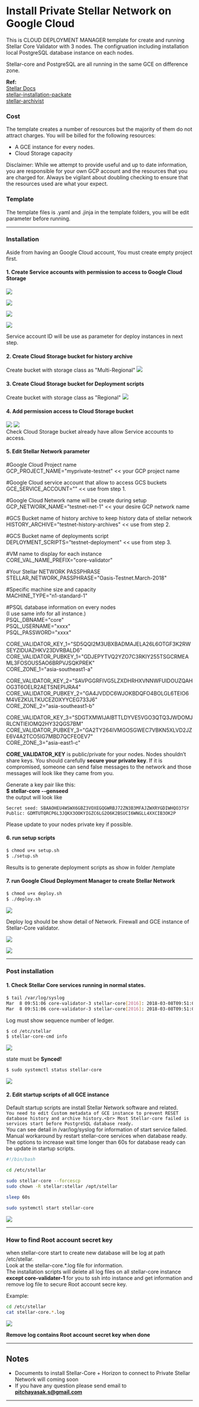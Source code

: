# Install Private Stellar Network on Google Cloud

This is CLOUD DEPLOYMENT MANAGER template for create and running Stellar Core Validator with 3 nodes. The configruation including installation local PostgreSQL database instance on each nodes.

Stellar-core and PostgreSQL are all running in the same GCE on difference zone.

**Ref:**<br>
[Stellar Docs](https://www.stellar.org/developers/stellar-core/software/admin.html)<br>
[stellar-installation-packate](https://github.com/stellar/packages#sdf---packages)<br>
[stellar-archivist](https://github.com/stellar/go/tree/master/tools/stellar-archivist)<br>

### Cost
The template creates a number of resources but the majority of them do not attract charges. You will be billed for the following resources:
* A GCE instance for every nodes.
* Cloud Storage capacity

Disclaimer: While we attempt to provide useful and up to date information, you are responsible for your own GCP account and the resources that you are charged for. Always be vigilant about doubling checking to ensure that the resources used are what your expect. 

### Template
The template files is .yaml and .jinja in the template folders, you will be edit parameter before running.

---
### Installation
Aside from having an Google Cloud account, You must create empty project first.

#### 1. Create Service accounts with permission to access to Google Cloud Storage
![](images/service_account_1.png)

![](images/service_account_2.png)

![](images/service_account_3.png)

![](images/service_account_4.png)

Service account ID will be use as parameter for deploy instances in next step.

#### 2. Create Cloud Storage bucket for history archive
Create bucket with storage class as "Multi-Regional"
![](images/history_archive.png)

#### 3. Create Cloud Storage bucket for Deployment scripts
Create bucket with storage class as "Regional"
![](images/deployment_scripts.png)

#### 4. Add permission access to Cloud Storage bucket
![](images/verify_1.png)
![](images/verify_2.png)
<br>
Check Cloud Storage bucket already have allow Service accounts to access.

#### 5. Edit Stellar Network parameter

\#Google Cloud Project name<br>
GCP_PROJECT_NAME="myprivate-testnet"     << your GCP project name

\#Google Cloud service account that allow to access GCS buckets<br>
GCE_SERVICE_ACCOUNT=""        << use from step 1.

\#Google Cloud Network name will be create during setup<br>
GCP_NETWORK_NAME="testnet-net-1"      << your desire GCP network name 

\#GCS Bucket name of history archive to keep history data of stellar network<br>
HISTORY_ARCHIVE="testnet-history-archives"    << use from step 2.

\#GCS Bucket name of deployments script<br>
DEPLOYMENT_SCRIPTS="testnet-deployment" << use from step 3.

\#VM name to display for each instance<br>
CORE_VAL_NAME_PREFIX="core-validator"

\#Your Stellar NETWORK PASSPHRASE<br>
STELLAR_NETWORK_PASSPHRASE="Oasis-Testnet.March-2018"

\#Specific machine size and capacity<br>
MACHINE_TYPE="n1-standard-1"

\#PSQL database information on every nodes<br>
(I use same info for all instance.)<br>
PSQL_DBNAME="core"<br>
PSQL_USERNAME="xxxx"<br>
PSQL_PASSWORD="xxxx"

CORE_VALIDATOR_KEY_1="SD5QQI2M3UBXBADMAJELA26L6OTGF3K2RWSEYZIDUAZHKV23DVRBALD6"<br>
CORE_VALIDATOR_PUBKEY_1="GDJEPYTVQ2YZO7C3RKIY255TSGCRMEAML3FOSOUS5AO6BRPVJSQKPREK"<br>
CORE_ZONE_1="asia-southeast1-a"

CORE_VALIDATOR_KEY_2="SAVPGGRFIVG5LZXDHRHXVNNWFUIDOUZQAHOG3T6OELR2AETSNEPIJRA4"<br>
CORE_VALIDATOR_PUBKEY_2="GA4JVDDC6WJOKBDQFO4BOLGL6TEIO6M4VEZKULTKUCEZOXYYCEG733J6"<br>
CORE_ZONE_2="asia-southeast1-b"

CORE_VALIDATOR_KEY_3="SDGTXMWIJAIBTTLDYVE5VGO3QTQ3JWDOMJRLCNTIEIOMQ2HY32QGS7BM"<br>
CORE_VALIDATOR_PUBKEY_3="GA2TY264IVMGOSGWEC7VBKN5XLVD2JZE6V4A2TCO5IG7MBD7QCFEOEV7"<br>
CORE_ZONE_3="asia-east1-c"


**CORE_VALIDATOR_KEY** is public/private for your nodes. Nodes shouldn’t share keys. You should carefully **secure your private key**. If it is compromised, someone can send false messages to the network and those messages will look like they came from you.

Generate a key pair like this:<br>
**$ stellar-core --genseed**<br>
the output will look like
```
Secret seed: SBAAOHEU4WSWX6GBZ3VOXEGQGWRBJ72ZN3B3MFAJZWXRYGDIWHQO37SY
Public: GDMTUTQRCP6L3JQKX3OOKYIGZC6LG2O6K2BSUCI6WNGLL4XXCIB3OK2P
```
Please update to your nodes private key if possible.

#### 6. run setup scripts
```sh
$ chmod u+x setup.sh
$ ./setup.sh
```
Results is to generate deployment scripts as show in folder /template

#### 7. run Google Cloud Deployment Manager to create Stellar Network
```sh
$ chmod u+x deploy.sh
$ ./deploy.sh
```

![](images/deploy_finish_1.png)

Deploy log should be show detail of Network. Firewall and GCE instance of Stellar-Core validator.

![](images/deploy_finish_2.png)


![](images/deploy_finish_3.png)


---
### Post installation
#### 1. Check Stellar Core services running in normal states.
```sh
$ tail /var/log/syslog
Mar  8 09:51:06 core-validator-3 stellar-core[2016]: 2018-03-08T09:51:06.797 GA2TY [Ledger INFO] Got consensus: [seq=508, prev=2d1ceb, tx_count=0, sv: [  txH: 8e9332, ct: 1520502666, upgrades: [ ] ]]
Mar  8 09:51:06 core-validator-3 stellar-core[2016]: 2018-03-08T09:51:06.801 GA2TY [Ledger INFO] Closed ledger: [seq=508, hash=9f7d3c]
```
Log must show sequence number of ledger.

```sh
$ cd /etc/stellar
$ stellar-core-cmd info
```
![](images/check_info.png)

state must be **Synced!**

```sh
$ sudo systemctl status stellar-core
```
![](images/service_status.png)

#### 2. Edit startup scripts of all GCE instance 
Default startup scripts are install Stellar Network software and related.<br>
`You need to edit Custom metadata of GCE instance to prevent RESET database history and archive history.<br>
Most Stellar-core failed is services start before PostgreSQL database ready.`<br>
You can see detail in /var/log/syslog for information of start service failed.<br>
Manual workaround by restart stellar-core services when database ready.<br>
The options to increase wait time longer than 60s for database ready can be update in startup scripts.

```sh
#!/bin/bash

cd /etc/stellar

sudo stellar-core --forcescp
sudo chown -R stellar:stellar /opt/stellar

sleep 60s

sudo systemctl start stellar-core
```
![](images/startup_scripts.png)

---
### How to find Root account secret key
when stellar-core start to create new database will be log at path /etc/stellar.<br>
Look at the stellar-core.*.log file for information.<br>
The installation scripts will delete all log files on all stellar-core instance **except core-validater-1** for you to ssh into instance and get information and remove log file to secure Root account secre key.<br>

Example:
```sh
cd /etc/stellar
cat stellar-core.*.log
```
![](images/root_secret.png)

**Remove log contains Root account secret key when done**


---
## Notes<br>
* Documents to install Stellar-Core + Horizon to connect to Private Stellar Network will coming soon<br>
* If you have any question please send email to **pitchayasak.s@gmail.com**

---
